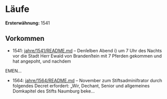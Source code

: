 # Läufe

**Ersterwähnung:** 1541

## Vorkommen
- 1541: [jahre/1541/README.md](../jahre/1541/README.md) – Denſelben Abend i} um 7 Uhr des
Nachts vor die Stadt Herr Ewald von Brandenſtein mit
7 Pferden gekommen und hat angepoht, und nachdem


EMEN...
- 1564: [jahre/1564/README.md](../jahre/1564/README.md) – November zum
Stiftsadminiſtrator durch folgendes Decret erfordert: „Wir,
Dechant, Senior und allgemeines Domkapitel des Stifts
Naumburg beke...
